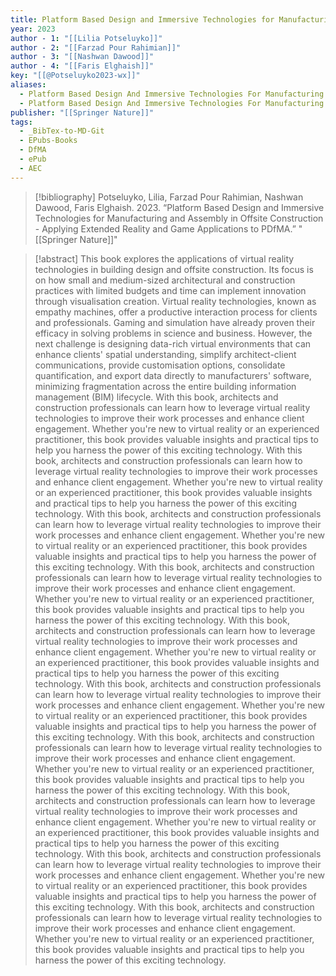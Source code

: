 ```yaml
---
title: Platform Based Design and Immersive Technologies for Manufacturing and Assembly in Offsite Construction -  Applying Extended Reality and Game Applications to PDfMA
year: 2023
author - 1: "[[Lilia Potseluyko]]"
author - 2: "[[Farzad Pour Rahimian]]"
author - 3: "[[Nashwan Dawood]]"
author - 4: "[[Faris Elghaish]]"
key: "[[@Potseluyko2023-wx]]"
aliases:
  - Platform Based Design And Immersive Technologies For Manufacturing And Assembly In Offsite Construction - Applying Extended Reality And Game Applications To Pdfma
  - Platform Based Design And Immersive Technologies For Manufacturing And Assembly In Offsite Construction
publisher: "[[Springer Nature]]"
tags:
  - _BibTex-to-MD-Git
  - EPubs-Books
  - DfMA
  - ePub
  - AEC
---
```


> [!bibliography]
> Potseluyko, Lilia, Farzad Pour Rahimian, Nashwan Dawood, Faris Elghaish. 2023. “Platform Based Design and Immersive Technologies for Manufacturing and Assembly in Offsite Construction -  Applying Extended Reality and Game Applications to PDfMA.” "[[Springer Nature]]"

> [!abstract]
> This book explores the applications of virtual reality technologies in building design and offsite construction. Its focus is on how small and medium-sized architectural and construction practices with limited budgets and time can implement innovation through visualisation creation. Virtual reality technologies, known as empathy machines, offer a productive interaction process for clients and professionals. Gaming and simulation have already proven their efficacy in solving problems in science and business. However, the next challenge is designing data-rich virtual environments that can enhance clients' spatial understanding, simplify architect-client communications, provide customisation options, consolidate quantification, and export data directly to manufacturers' software, minimizing fragmentation across the entire building information management (BIM) lifecycle. With this book, architects and construction professionals can learn how to leverage virtual reality technologies to improve their work processes and enhance client engagement. Whether you're new to virtual reality or an experienced practitioner, this book provides valuable insights and practical tips to help you harness the power of this exciting technology. With this book, architects and construction professionals can learn how to leverage virtual reality technologies to improve their work processes and enhance client engagement. Whether you're new to virtual reality or an experienced practitioner, this book provides valuable insights and practical tips to help you harness the power of this exciting technology. With this book, architects and construction professionals can learn how to leverage virtual reality technologies to improve their work processes and enhance client engagement. Whether you're new to virtual reality or an experienced practitioner, this book provides valuable insights and practical tips to help you harness the power of this exciting technology. With this book, architects and construction professionals can learn how to leverage virtual reality technologies to improve their work processes and enhance client engagement. Whether you're new to virtual reality or an experienced practitioner, this book provides valuable insights and practical tips to help you harness the power of this exciting technology. With this book, architects and construction professionals can learn how to leverage virtual reality technologies to improve their work processes and enhance client engagement. Whether you're new to virtual reality or an experienced practitioner, this book provides valuable insights and practical tips to help you harness the power of this exciting technology. With this book, architects and construction professionals can learn how to leverage virtual reality technologies to improve their work processes and enhance client engagement. Whether you're new to virtual reality or an experienced practitioner, this book provides valuable insights and practical tips to help you harness the power of this exciting technology. With this book, architects and construction professionals can learn how to leverage virtual reality technologies to improve their work processes and enhance client engagement. Whether you're new to virtual reality or an experienced practitioner, this book provides valuable insights and practical tips to help you harness the power of this exciting technology. With this book, architects and construction professionals can learn how to leverage virtual reality technologies to improve their work processes and enhance client engagement. Whether you're new to virtual reality or an experienced practitioner, this book provides valuable insights and practical tips to help you harness the power of this exciting technology. With this book, architects and construction professionals can learn how to leverage virtual reality technologies to improve their work processes and enhance client engagement. Whether you're new to virtual reality or an experienced practitioner, this book provides valuable insights and practical tips to help you harness the power of this exciting technology. With this book, architects and construction professionals can learn how to leverage virtual reality technologies to improve their work processes and enhance client engagement. Whether you're new to virtual reality or an experienced practitioner, this book provides valuable insights and practical tips to help you harness the power of this exciting technology.
